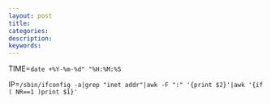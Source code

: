 ```yaml
---
layout: post
title:
categories:
description:
keywords:
---
```



TIME=`date +%Y-%m-%d" "%H:%M:%S`

IP=`/sbin/ifconfig -a|grep "inet addr"|awk -F ":" '{print $2}'|awk '{if ( NR==1 )print $1}'`
